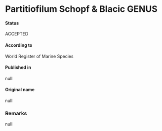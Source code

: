 # Partitiofilum Schopf & Blacic GENUS

#### Status
ACCEPTED

#### According to
World Register of Marine Species

#### Published in
null

#### Original name
null

### Remarks
null